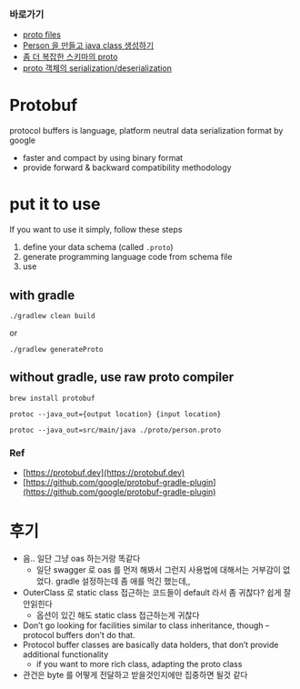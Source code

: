 ### 바로가기

- [proto files](https://github.com/my-research/protobuf/tree/master/src/main/proto)
- [Person 을 만들고 java class 생성하기](https://github.com/my-research/protobuf/blob/master/src/test/java/com/github/dhslrl321/app/step1/PersonTest.java)
- [좀 더 복잡한 스키마의 proto](https://github.com/my-research/protobuf/blob/master/src/test/java/com/github/dhslrl321/app/step2/AddressBookTest.java)
- [proto 객체의 serialization/deserialization](https://github.com/my-research/protobuf/blob/master/src/test/java/com/github/dhslrl321/app/step3/Byte_SerializeTest.java)

# Protobuf

protocol buffers is language, platform neutral data serialization format by google

- faster and compact by using binary format
- provide forward & backward compatibility methodology

# put it to use

If you want to use it simply, follow these steps

1. define your data schema (called `.proto`)
2. generate programming language code from schema file
3. use

## with gradle

```shell
./gradlew clean build
```

or

```shell
./gradlew generateProto
```

## without gradle, use raw proto compiler

```shell
brew install protobuf
```

```shell
protoc --java_out={output location} {input location}

protoc --java_out=src/main/java ./proto/person.proto
```


### Ref

- [https://protobuf.dev](https://protobuf.dev)
- [https://github.com/google/protobuf-gradle-plugin](https://github.com/google/protobuf-gradle-plugin)

# 후기

- 음.. 일단 그냥 oas 하는거랑 똑같다
  - 일단 swagger 로 oas 를 먼저 해봐서 그런지 사용법에 대해서는 거부감이 없었다. gradle 설정하는데 좀 애를 먹긴 했는데,,
- OuterClass 로 static class 접근하는 코드들이 default 라서 좀 귀찮다? 쉽게 잘 안읽힌다
  - 옵션이 있긴 해도 static class 접근하는게 귀찮다
- Don’t go looking for facilities similar to class inheritance, though – protocol buffers don’t do that.
- Protocol buffer classes are basically data holders, that don’t provide additional functionality
  - if you want to more rich class, adapting the proto class
- 관건은 byte 를 어떻게 전달하고 받을것인지에만 집중하면 될것 같다
